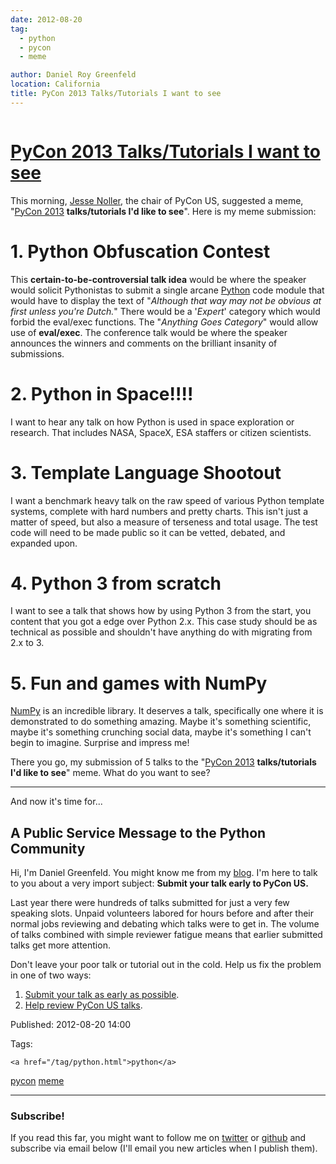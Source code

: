 ```yaml
---
date: 2012-08-20
tag: 
  - python
  - pycon
  - meme

author: Daniel Roy Greenfeld
location: California
title: PyCon 2013 Talks/Tutorials I want to see
---
```

<div class="twelve wide column">

<h1 class="ui block header">
<div class="content">
<a href="/pycon-2013-talks-tutorials-i-want-to-see.html">PyCon 2013 Talks/Tutorials I want to see</a>
</div>
</h1>
<p>This morning, <a href="http://jessenoller.com/" target="_blank">Jesse Noller</a>, the chair of
PyCon US, suggested a meme, "<a href="https://us.pycon.org/2013" target="_blank">PyCon 2013</a>
<strong>talks/tutorials I'd like to see</strong>". Here is my meme submission:</p>
<h1 id="1-python-obfuscation-contest">1. Python Obfuscation Contest</h1>
<p>This <strong>certain-to-be-controversial talk idea</strong> would be where the
speaker would solicit Pythonistas to submit a single arcane
<a href="http://python.org" target="_blank">Python</a> code module that would have to display the
text of "<em>Although that way may not be obvious at first unless you're
Dutch.</em>" There would be a '<em>Expert</em>' category which would forbid the
eval/exec functions. The "<em>Anything Goes Category</em>" would allow use of
<strong>eval/exec</strong>. The conference talk would be where the speaker announces
the winners and comments on the brilliant insanity of submissions.</p>
<h1 id="2-python-in-space">2. Python in Space!!!!</h1>
<p>I want to hear any talk on how Python is used in space exploration or
research. That includes NASA, SpaceX, ESA staffers or citizen
scientists.</p>
<h1 id="3-template-language-shootout">3. Template Language Shootout</h1>
<p>I want a benchmark heavy talk on the raw speed of various Python
template systems, complete with hard numbers and pretty charts. This
isn't just a matter of speed, but also a measure of terseness and total
usage. The test code will need to be made public so it can be vetted,
debated, and expanded upon.</p>
<h1 id="4-python-3-from-scratch">4. Python 3 from scratch</h1>
<p>I want to see a talk that shows how by using Python 3 from the start,
you content that you got a edge over Python 2.x. This case study should
be as technical as possible and shouldn't have anything do with
migrating from 2.x to 3.</p>
<h1 id="5-fun-and-games-with-numpy">5. Fun and games with NumPy</h1>
<p><a href="http://numpy.scipy.org/" target="_blank">NumPy</a> is an incredible library. It deserves a
talk, specifically one where it is demonstrated to do something amazing.
Maybe it's something scientific, maybe it's something crunching social
data, maybe it's something I can't begin to imagine. Surprise and
impress me!</p>
<p>There you go, my submission of 5 talks to the "<a href="https://us.pycon.org/2013" target="_blank">PyCon
2013</a> <strong>talks/tutorials I'd like to see</strong>"
meme. What do you want to see?</p>
<hr/>
<p>And now it's time for...</p>
<h2 id="a-public-service-message-to-the-python-community">A Public Service Message to the Python Community</h2>
<p>Hi, I'm Daniel Greenfeld. You might know me from my
<a href="https://pydanny.com" target="_blank">blog</a>. I'm here to talk to you about a very
import subject: <strong>Submit your talk early to PyCon US.</strong></p>
<p>Last year there were hundreds of talks submitted for just a very few
speaking slots. Unpaid volunteers labored for hours before and after
their normal jobs reviewing and debating which talks were to get in. The
volume of talks combined with simple reviewer fatigue means that earlier
submitted talks get more attention.</p>
<p>Don't leave your poor talk or tutorial out in the cold. Help us fix the
problem in one of two ways:</p>
<ol>
<li><a href="https://us.pycon.org/2013/speaking/cfp" target="_blank">Submit your talk as early as
possible</a>.</li>
<li><a href="http://pycon.blogspot.com/2012/07/i-want-you-for-pycon-program-commitee.html" target="_blank">Help review PyCon US
talks</a>.</li>
</ol>
<p>Published: 2012-08-20 14:00</p>
<p>Tags:
  
    <a href="/tag/python.html">python</a>
<a href="/tag/pycon.html">pycon</a>
<a href="/tag/meme.html">meme</a>
</p>
<hr/>
<h3 class="ui header">Subscribe!</h3>
<p>If you read this far, you might want to follow me on <a href="https://twitter.com/pydanny">twitter</a> or <a href="https://github.com/pydanny">github</a> and subscribe via email below (I'll email you new articles when I publish them).</p>
<!-- Begin MailChimp Signup Form -->
</div>